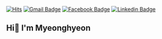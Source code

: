 [![Hits](https://hits.seeyoufarm.com/api/count/incr/badge.svg?url=https%3A%2F%2Fgithub.com%2FRYU-BB&count_bg=%2379C83D&title_bg=%23555555&icon=&icon_color=%23E7E7E7&title=hits&edge_flat=false)](https://hits.seeyoufarm.com) [![Gmail Badge](https://img.shields.io/badge/Gmail-d14836?style=flat-square&logo=Gmail&logoColor=white&link=mailto:snugyun01@gmail.com)](mailto:tmxkdd5790@gmail.com) [![Facebook Badge](https://img.shields.io/badge/facebook-1877f2?style=flat-square&logo=facebook&logoColor=white&link=https://www.facebook.com/zzsza)](https://www.facebook.com/tmxkdd5790) [![Linkedin Badge](https://img.shields.io/badge/-LinkedIn-blue?style=flat-square&logo=Linkedin&logoColor=white&link=https://www.linkedin.com/in/seong-yun-byeon-8183a8113/)](https://www.linkedin.com/in/myeonghyeon-ryu-969709212/)

## Hi👋  I'm Myeonghyeon

<!--
**RYU-BB/RYU-BB** is a ✨ _special_ ✨ repository because its `README.md` (this file) appears on your GitHub profile.

Here are some ideas to get you started:

- 🔭 I’m currently working on ...
- 🌱 I’m currently learning ...
- 👯 I’m looking to collaborate on ...
- 🤔 I’m looking for help with ...
- 💬 Ask me about ...
- 📫 How to reach me: ...
- 😄 Pronouns: ...
- ⚡ Fun fact: ...
-->
